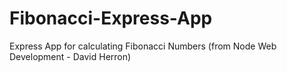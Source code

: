 # Fibonacci-Express-App
Express App for calculating Fibonacci Numbers (from Node Web Development - David Herron)
